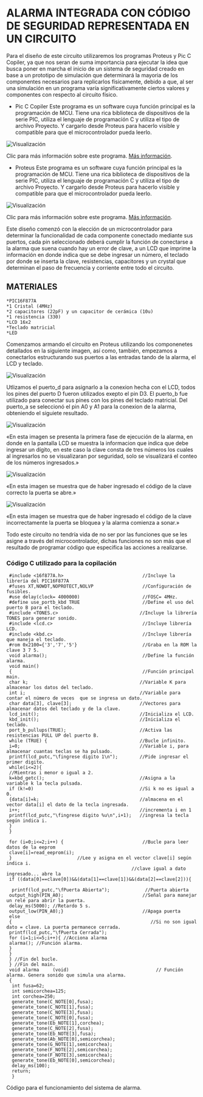 # ALARMA INTEGRADA CON CÓDIGO DE SEGURIDAD REPRESENTADA EN UN CIRCUITO

Para el diseño de este circuito utilizaremos los programas Proteus y Pic C Copiler, ya que nos seran de suma importancia para ejecutar la idea que busca  poner en marcha el inicio de un sistema de seguridad creado en base a un prototipo de simulación que determinará la mayoria de los componentes necesarios para replicarlos físicamente, debido a que, al ser una simulación en un programa varía significativamente ciertos valores y componentes con respecto al circuito físico.

* Pic C Copiler
Este programa es un software cuya función principal es la programación de MCU. Tiene una rica biblioteca de dispositivos de la serie PIC, utiliza el lenguaje de programación C y utiliza el tipo de archivo Proyecto. Y cargarlo desde Proteus para hacerlo visible y compatible para que el microcontrolador pueda leerlo.

![Visualización](https://automatizacionduoc.files.wordpress.com/2017/09/images.jpg)

Clic para más información sobre este programa. [Más información](http://codigoelectronica.com/blog/introduccion-a-pic-c-compiler).

* Proteus
Este programa es un software cuya función principal es la programación de MCU. Tiene una rica biblioteca de dispositivos de la serie PIC, utiliza el lenguaje de programación C y utiliza el tipo de archivo Proyecto. Y cargarlo desde Proteus para hacerlo visible y compatible para que el microcontrolador pueda leerlo.

![Visualización](https://softwaredescargas.com/wp-content/uploads/2021/08/proteus-professional-v810-sp0-build-292030-espanol.webp.webp)

Clic para más información sobre este programa. [Más información](https://www.hubor-proteus.com/proteus-pcb/proteus-pcb/2-proteus.html).

Este diseño comenzó con la elección de un microcontrolador para determinar la funcionalidad de cada componente conectado mediante sus puertos, cada pin seleccionado deberá cumplir la función de conectarse a la alarma que suena cuando hay un error de clave, a un LCD que imprime la información en donde indica que se debe ingresar un número, el teclado por donde se inserta la clave, resistencias, capacitores y un crystal que determinan el paso de frecuencia y corriente entre todo el circuito.

## MATERIALES

    *PIC16F877A
    *1 Cristal (4MHz)
    *2 capacitores (22pF) y un capacitor de cerámica (10u)
    *1 resistencia (330)
    *LCD 16x2
    *Teclado matricial
    *LED
    


Comenzamos armando el circuito en Proteus utilizando los componenetes detallados en la siguiente imagen, así como, también, empezamos a conectarlos estructurando sus puertos a las entradas tando de la alarma, el LCD y teclado.

![Visualización](https://scontent.floh3-1.fna.fbcdn.net/v/t39.30808-6/277757930_513559650388346_7949498111047992871_n.jpg?_nc_cat=104&ccb=1-5&_nc_sid=730e14&_nc_eui2=AeFd1p-CVJfgLToUH3AIvwwy-gRyoWEagN_6BHKhYRqA39wZNsborwCwF8DfmBLKjuxcrgCYhIm4GZ0D-dSvlURC&_nc_ohc=6n1Wp4kPeEsAX8l3Z1o&_nc_ht=scontent.floh3-1.fna&oh=00_AT-4iT9tCp-7-r29NAx8OL4E70fRmZRerB96OdvrIeDefw&oe=624D108A)

Utlizamos el puerto_d para asignarlo a la conexion hecha con el LCD, todos los pines del puerto D fueron utilizados exepto el pin D3.
El puerto_b fue utilizado para conectar sus pines con los pines del teclado matricial.
Del puerto_a se seleccionó el pin A0 y A1 para la conexion de la alarma, obteniendo el siguiete resultado.

![Visualización](https://scontent.floh3-1.fna.fbcdn.net/v/t39.30808-6/277753995_513558457055132_1712395369225395010_n.jpg?_nc_cat=106&ccb=1-5&_nc_sid=730e14&_nc_eui2=AeF1E9wYBSbZgl7Cn98g2Gp4_In3hMWIDwT8ifeExYgPBF-0N4pFI4GrSKttVy4ciIPcYlUxwJQoZChDi5ulKI34&_nc_ohc=Fjtnp8HIoOwAX-sKA6Y&_nc_ht=scontent.floh3-1.fna&oh=00_AT8FG_QQuoVwyiFvTNN5PQGD_CUZmAeT-1TeKjRgLGVCIQ&oe=624CDAC0)

«En esta imagen se presenta la primera fase de ejecución de la alarma, en donde en la pantalla LCD se muestra la informacion que indica que debe ingresar un dígito, en este caso la clave consta de tres números los cuales al ingresarlos no se visualizaran por seguridad, solo se visualizará el conteo de los números ingresados.»

![Visualización](https://scontent.floh3-1.fna.fbcdn.net/v/t39.30808-6/277817462_513557207055257_8112643043527306654_n.jpg?_nc_cat=108&ccb=1-5&_nc_sid=730e14&_nc_eui2=AeH59p_AcEsKemHcQJWBU4hHfVyNCTXTKrt9XI0JNdMqu-8td83zXbmhie5UAwfIewCkNv_6JHxoP_1Igsc5jQ56&_nc_ohc=g8wzfTz5ZmgAX94Biuc&tn=ZY6xOTCubUHLZPh0&_nc_ht=scontent.floh3-1.fna&oh=00_AT-3-1mx47EY28oobNlU_x891JNrzF3Diw_lAnBTim3w8g&oe=624C10E7)

«En esta imagen se muestra que de haber ingresado el código de la clave correcto la puerta se abre.»

![Visualización](https://scontent.floh3-1.fna.fbcdn.net/v/t39.30808-6/277737324_513557347055243_9185056387977982653_n.jpg?_nc_cat=111&ccb=1-5&_nc_sid=730e14&_nc_eui2=AeEwY-Sp-jL2WbH_XWDuanGdlt3sGyZsPZiW3ewbJmw9mGajPB9-QXsSQ07gbrPr7Ugkhyc0e8v4JciFG5g-rwWC&_nc_ohc=LUkn6Xt3nycAX-DPzOT&_nc_ht=scontent.floh3-1.fna&oh=00_AT-OxZUVdHDIKrozPR2CknqOBO6K_H_boBGA7xJStXSbIg&oe=624BB550)

«En esta imagen se muestra que de haber ingresado el código de la clave incorrectamente la puerta se bloquea y la alarma comienza a sonar.»

Todo este circuito no tendría vida de no ser por las funciones que se les asigne a través del microcontrolador, dichas funciones no son más que el resultado de programar código que especifica las acciones a realizarse.

### Código C utilizado para la copilación

     #include <16f877A.h>                             //Incluye la librería del PIC16F877A
     #fuses XT,NOWDT,NOPROTECT,NOLVP                  //Configuración de fusibles.
     #use delay(clock= 4000000)                       //FOSC= 4MHz.
     #define use_portb_kbd TRUE                       //Define el uso del puerto B para el teclado.
     #include <TONES.c>                              //Incluye la librería TONES para generar sonido.
     #include <lcd.c>                                 //Incluye librería LCD.
     #include <kbd.c>                                 //Incluye librería que maneja el teclado.
     #rom 0x2100={'3','7','5'}                        //Graba en la ROM la clave 3 7 5.
     void alarma();                                   //Define la función alarma.
     void main()
     {                                                //Función principal main.
     char k;                                         //Variable K para almacenar los datos del teclado.
     int i;                                          //Variable para contar el número de veces  que se ingresa un dato.
     char data[3], clave[3];                         //Vectores para almacenar datos del teclado y de la clave.
     lcd_init();                                     //Inicializa el LCD.
     kbd_init();                                     //Inicializa el teclado.
     port_b_pullups(TRUE);                           //Activa las resistencias PULL UP del puerto B.
     while (TRUE) {                                  //Bucle infinito.
     i=0;                                            //Variable i, para almacenar cuantas teclas se ha pulsado.
     printf(lcd_putc,"\fingrese digito 1\n");        //Pide ingresar el primer digito.
     while(i<=2){                                    
     //Mientras i menor o igual a 2.
     k=kbd_getc();                                   //Asigna a la variable k la tecla pulsada.
     if (k!=0)                                       //Si k no es igual a 0.
     {data[i]=k;                                     //almacena en el vector data[i] el dato de la tecla ingresada.
     i++;                                            //incrementa i en 1
     printf(lcd_putc,"\fingrese digito %u\n",i+1);   //ingresa la tecla según indica i.
     }
     }

     for (i=0;i<=2;i++) {                             //Bucle para leer datos de la eeprom
     clave[i]=read_eeprom(i);          
     }                        //Lee y asigna en el vector clave[i] según indica i.
                                                  //clave igual a dato ingresado... abre la
     if ((data[0]==clave[0])&&(data[1]==clave[1])&&(data[2]==clave[2])){

      printf(lcd_putc,"\fPuerta Abierta");             //Puerta abierta
     output_high(PIN_A0);                             //Señal para manejar un relé para abrir la puerta.
     delay_ms(5000); //Retardo 5 s.
     output_low(PIN_A0);}                             //Apaga puerta
     else
     {                                                   //Si no son igual dato = clave. La puerta permanece cerrada.
     printf(lcd_putc,"\fPuerta Cerrada");
     for (i=1;i<=5;i++){ //Acciona alarma
     alarma(); //Función alarma.
     }
     }
     } //Fin del bucle.
     } //Fin del main.
     void alarma     (void)                                // Función alarma. Genera sonido que simula una alarma.
     {
      int fusa=62;
      int semicorchea=125;
      int corchea=250;
      generate_tone(C_NOTE[0],fusa);
      generate_tone(C_NOTE[1],fusa);
      generate_tone(C_NOTE[3],fusa);
      generate_tone(C_NOTE[0],fusa);
      generate_tone(Eb_NOTE[1],corchea);
      generate_tone(C_NOTE[2],fusa);
      generate_tone(Eb_NOTE[3],fusa);
      generate_tone(Ab_NOTE[0],semicorchea);
      generate_tone(G_NOTE[1],semicorchea);
      generate_tone(F_NOTE[2],semicorchea);
      generate_tone(F_NOTE[3],semicorchea);
      generate_tone(Eb_NOTE[0],semicorchea);
      delay_ms(100);
      return;
      }

Código para el funcionamiento del sistema de alarma.
